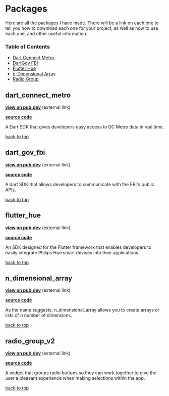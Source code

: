 # Packages

Here are all the packages I have made. There will be a link on each one to tell you how to download each one for your project, as well as how to use each one, and other useful information.

### Table of Contents
- [Dart Connect Metro](#dart_connect_metro)
- [DartGov FBI](#dart_gov_fbi)
- [Flutter Hue](#flutter_hue)
- [n-Dimensional Array](#n_dimensional_array)
- [Radio Group](#radio_group_v2)

<!---     TEMPLATE
## class_name

**[view on pub.dev](pub.dev/link)** (external link)

**[source code](class_name#readme)**

Brief summary on the package...

[back to top](#table-of-contents)
--->

## dart_connect_metro

**[view on pub.dev](https://pub.dev/packages/dart_connect_metro)** (external link)

**[source code](dart_connect_metro#readme)**

A Dart SDK that gives developers easy access to DC Metro data in real time.

[back to top](#table-of-contents)

## dart_gov_fbi

**[view on pub.dev](https://pub.dev/packages/dart_gov_fbi)** (external link)

**[source code](dart_gov_fbi#readme)**

A dart SDK that allows developers to communicate with the FBI's public APIs.

[back to top](#table-of-contents)

## flutter_hue

**[view on pub.dev](https://pub.dev/packages/flutter_hue)** (external link)

**[source code](flutter_hue#readme)**

An SDK designed for the Flutter framework that enables developers to easily integrate Philips Hue smart devices into their applications.

[back to top](#table-of-contents)

## n_dimensional_array

**[view on pub.dev](https://pub.dev/packages/n_dimensional_array)** (external link)

**[source code](n_dimensional_array#readme)**

As the name suggests, n_dimensional_array allows you to create arrays or lists of n number of dimensions.

[back to top](#table-of-contents)

## radio_group_v2

**[view on pub.dev](https://pub.dev/packages/radio_group_v2)** (external link)

**[source code](radio_group_v2#readme)**

A widget that groups radio buttons so they can work together to give the user a pleasant experience when making selections within the app.

[back to top](#table-of-contents)
